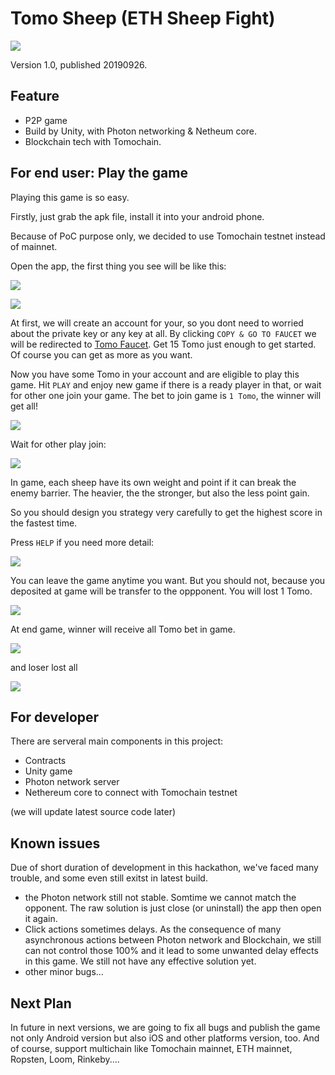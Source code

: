 # Tomo Sheep (ETH Sheep Fight)

![](/Tomo-Sheep-Icon.png)

Version 1.0, published 20190926.

## Feature

- P2P game
- Build by Unity, with Photon networking & Netheum core.
- Blockchain tech with Tomochain.

## For end user: Play the game

Playing this game is so easy.

Firstly, just grab the apk file, install it into your android phone.

Because of PoC purpose only, we decided to use Tomochain testnet instead of mainnet.

Open the app, the first thing you see will be like this:

![](/Screenshots/Screenshot_0_firsttime.png)

![](/Screenshots/Screenshot_1_insufficient_balance.png)

At first, we will create an account for your, so you dont need to worried about the private key or any key at all. By clicking `COPY & GO TO FAUCET` we will be redirected to [Tomo Faucet](https://faucet.testnet.tomochain.com). Get 15 Tomo just enough to get started. Of course you can get as more as you want.

Now you have some Tomo in your account and are eligible to play this game. Hit `PLAY` and enjoy new game if there is a ready player in that, or wait for other one join your game. The bet to join game is `1 Tomo`, the winner will get all!

![](/Screenshots/Screenshot_2_lobby.png)

Wait for other play join:

![](/Screenshots/Screenshot_3_create_game.png)

In game, each sheep have its own weight and point if it can break the enemy barrier. The heavier, the the stronger, but also the less point gain.

So you should design you strategy very carefully to get the highest score in the fastest time.

Press `HELP` if you need more detail:

![](/Screenshots/Screenshot_4_help.png)

You can leave the game anytime you want. But you should not, because you deposited at game will be transfer to the oppponent. You will lost 1 Tomo.

![](/Screenshots/Screenshot_5_exit.png)

At end game, winner will receive all Tomo bet in game.

![](/Screenshots/Screenshot_6_win.png)

and loser lost all

![](/Screenshots/Screenshot_7_lose.png)

## For developer

There are serveral main components in this project:

- Contracts
- Unity game
- Photon network server
- Nethereum core to connect with Tomochain testnet

(we will update latest source code later)

## Known issues

Due of short duration of development in this hackathon, we've faced many trouble, and some even still exitst in latest build.

- the Photon network still not stable. Somtime we cannot match the opponent. The raw solution is just close (or uninstall) the app then open it again.
- Click actions sometimes delays. As the consequence of many asynchronous actions between Photon network and Blockchain, we still can not control those 100% and it lead to some unwanted delay effects in this game. We still not have any effective solution yet.
- other minor bugs...

## Next Plan

In future in next versions, we are going to fix all bugs and publish the game not only Android version but also iOS and other platforms version, too. And of course, support multichain like Tomochain mainnet, ETH mainnet, Ropsten, Loom, Rinkeby....


